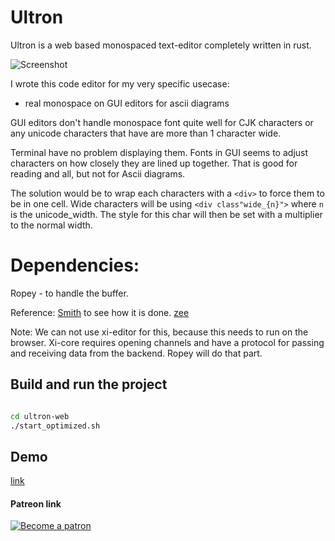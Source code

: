 # Ultron

Ultron is a web based monospaced text-editor completely written in rust.

![Screenshot](https://raw.githubusercontent.com/ivanceras/ultron/master/screenshot/ultron.png)

I wrote this code editor for my very specific usecase:
- real monospace on GUI editors for ascii diagrams

GUI editors don't handle monospace font quite well for CJK characters or any unicode characters
that have are more than 1 character wide.

Terminal have no problem displaying them.
Fonts in GUI seems to adjust characters on how closely they are lined up together.
That is good for reading and all, but not for Ascii diagrams.

The solution would be to wrap each characters with a `<div>` to force them to be in one cell.
Wide characters will be using `<div class"wide_{n}">` where `n` is the unicode_width.
The style for this char will then be set with a multiplier to the normal width.

# Dependencies:
Ropey - to handle the buffer.


Reference:
[Smith](https://github.com/IGI-111/Smith) to see how it is done.
[zee](https://crates.io/crates/zee)

Note:  We can not use xi-editor for this, because this needs to run on the browser.
Xi-core requires opening channels and have a protocol for passing and receiving data from the backend.
Ropey will do that part.

## Build and run the project

```sh

cd ultron-web
./start_optimized.sh

```

## Demo

[link](https://ivanceras.github.io/ultron)


#### Patreon link
 [![Become a patron](https://c5.patreon.com/external/logo/become_a_patron_button.png)](https://www.patreon.com/ivanceras)
